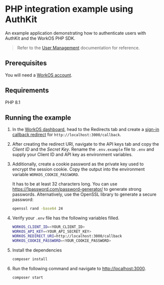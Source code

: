# PHP integration example using AuthKit

An example application demonstrating how to authenticate users with AuthKit and the WorkOS PHP SDK.

> Refer to the [User Management](https://workos.com/docs/user-management) documentation for reference.

## Prerequisites

You will need a [WorkOS account](https://dashboard.workos.com/signup).

## Requirements

PHP 8.1

## Running the example

1. In the [WorkOS dashboard](https://dashboard.workos.com), head to the Redirects tab and create a [sign-in callback redirect](https://workos.com/docs/user-management/1-configure-your-project/configure-a-redirect-uri) for `http://localhost:3000/callback`.

2. After creating the redirect URI, navigate to the API keys tab and copy the _Client ID_ and the _Secret Key_. Rename the `.env.example` file to `.env` and supply your Client ID and API key as environment variables.

3. Additionally, create a cookie password as the private key used to encrypt the session cookie. Copy the output into the environment variable `WORKOS_COOKIE_PASSWORD`.

   It has to be at least 32 characters long. You can use https://1password.com/password-generator/ to generate strong passwords. Alternatively, use the OpenSSL library to generate a secure password:

   ```bash
   openssl rand -base64 24
   ```

4. Verify your `.env` file has the following variables filled.

   ```bash
   WORKOS_CLIENT_ID=<YOUR_CLIENT_ID>
   WORKOS_API_KEY=<YOUR_API_SECRET_KEY>
   WORKOS_REDIRECT_URI=http://localhost:3000/callback
   WORKOS_COOKIE_PASSWORD=<YOUR_COOKIE_PASSWORD>
   ```

5. Install the dependencies

   ```bash
   composer install
   ```

6. Run the following command and navigate to [http://localhost:3000](http://localhost:3000).

   ```bash
   composer start
   ```
